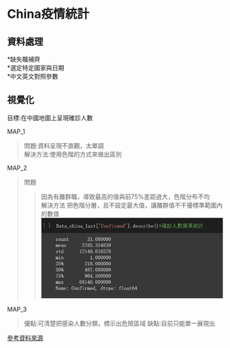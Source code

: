 China疫情統計
==========================
資料處理<br>         
--------------------------
*缺失職補齊<br>
*選定特定國家與日期<br>
*中文英文對照參數<br>


視覺化<br>
-----------------------------
目標:在中國地圖上呈現確診人數<br>
     
MAP_1<br>


>問題:資料呈現不直觀，太單調<br>
>解決方法:使用色階的方式來做出區別<br>

MAP_2<br>


>問題
>>因為有離群職，導致最高的值與前75%差距過大，色階分布不均<br>
>解決方法
>>把色階分層，且不設定最大值，讓離群值不干擾標準範圍內的數值<br>
>![Data_describe](https://github.com/GaryPython/COVID-19/blob/main/COVID-19%20China_visualization/Picture/data_describe.JPG)


MAP_3<br>
>優點:可清楚把感染人數分類，標示出危險區域
>缺點:目前只能單一展現出

[參考資料來源](https://kknews.cc/zh-tw/code/44vlokq.html"哈囉")


